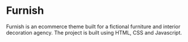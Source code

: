 # Furnish
 Furnish is an ecommerce theme built for a fictional furniture and interior decoration agency.
 The project is built using HTML, CSS and Javascript.
